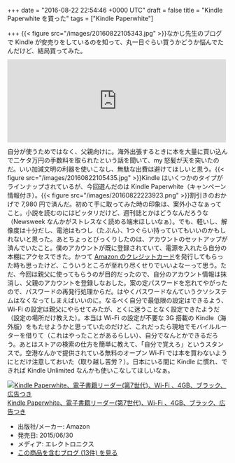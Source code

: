 
+++
date = "2016-08-22 22:54:46 +0000 UTC"
draft = false
title = "Kindle Paperwhite を買った"
tags = ["Kindle Paperwhite"]

+++
{{< figure src="/images/20160822105343.jpg"  >}}なかじ先生のブログで Kindle が安売りをしているのを知って、丸一日ぐらい買うかどうか悩んでたんだけど、結局買ってみた。<iframe src="https://hatenablog-parts.com/embed?url=https%3A%2F%2Fblog.nakajix.jp%2Fentry%2F2016%2F08%2F18%2F100000" title="【8/21まで】プライム会員ならKindleが5,000円OFF、Kindle Paperwhiteが6,300円OFF！ - なか日記" class="embed-card embed-blogcard" scrolling="no" frameborder="0" style="display: block; width: 100%; height: 190px; max-width: 500px; margin: 10px 0px;"></iframe>自分が使うためではなく、父親向けに。海外出張するときに本を大量に買い込んで二ケタ万円の手数料を取られたという話を聞いて、my 怒髪が天を突いたのだ。いい加減文明の利器を使いこなし、無駄な出費は避けてほしいと思う。{{< figure src="/images/20160822105435.jpg"  >}}Kindle はいくつかのタイプがラインナップされているが、今回選んだのは Kindle Paperwhite（キャンペーン情報付き）。{{< figure src="/images/20160822223923.png"  >}}割引きのおかげで 7,980 円で済んだ。初めて手に取ってみた時の印象は、案外小さなぁってこと。小説を読むのにはピッタリだけど、週刊誌とかはどうなんだろうな（Newsweek なんかがストレスなく読める端末ほしいなぁ）。でも、軽いし、解像度は十分だし、電池はもつし（たぶん）、1つぐらい持っていてもいいのかもしれないと思った。あとちょっとびっくりしたのは、アカウントのセットアップが済んでいたこと。僕のアカウントが既に登録されていて、電源を入れたら自分の本棚にアクセスできた。かつて <a href="https://blog.daruyanagi.jp/entry/2016/03/02/201106">Amazon のクレジットカード</a>を発行してもらった時も思ったけど、こういうところが至れり尽くせりでいいよなーって思う。ただ、今回は親父に使ってもらうのが目的だったので、自分のアカウント情報は抹消し、父親のアカウントを登録しなおした。案の定パスワードを忘れてやがったので、パスワードの再発行処理からだ。はやくパスワードなんていうクソシステムはなくなってしまえばいいのに。なるべく自分で最低限の設定はできるよう、Wi-Fi の設定は親父にやらせてみたが、とくに迷うことなく設定できたようだ（設定の場所だけ教えた）。本当は Wi-Fi の設定が不要な 3G 搭載の Kindle（海外版）をもたせようかと思っていたのだけど、これだったら現地でモバイルルーターを借りて（これはやったことがあるらしい）、自分でなんとかできるだろう。あとはストアの検索の仕方を簡単に教えて、「自分で覚えろ」というスタンスで。空港なんかで提供されている無料のオープン Wi-Fi では本を買わないようにとだけ注意しておいた（取り越し苦労？）。日本にいる間に Kindle に慣れ、できれば Kindle Unlimited なんかも使いこなしてほしいなぁ。<div class="hatena-asin-detail"><a href="http://www.amazon.co.jp/exec/obidos/ASIN/B00QJDQM9U/bestylesnet-22/"><img src="https://images-fe.ssl-images-amazon.com/images/I/51mr3heFUaL._SL160_.jpg" class="hatena-asin-detail-image" alt="Kindle Paperwhite、電子書籍リーダー(第7世代)、Wi-Fi 、4GB、ブラック、広告つき" title="Kindle Paperwhite、電子書籍リーダー(第7世代)、Wi-Fi 、4GB、ブラック、広告つき"/></a><div class="hatena-asin-detail-info"><a href="http://www.amazon.co.jp/exec/obidos/ASIN/B00QJDQM9U/bestylesnet-22/">Kindle Paperwhite、電子書籍リーダー(第7世代)、Wi-Fi 、4GB、ブラック、広告つき</a><ul><li><span class="hatena-asin-detail-label">出版社/メーカー:</span> Amazon</li><li><span class="hatena-asin-detail-label">発売日:</span> 2015/06/30</li><li><span class="hatena-asin-detail-label">メディア:</span> エレクトロニクス</li><li><a href="http://d.hatena.ne.jp/asin/B00QJDQM9U/bestylesnet-22" target="_blank">この商品を含むブログ (13件) を見る</a></li></ul></div><div class="hatena-asin-detail-foot"></div></div>


